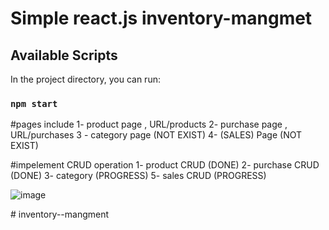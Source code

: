 # Simple react.js inventory-mangmet

## Available Scripts

In the project directory, you can run:

### `npm start`

#pages include
1- product page , URL/products
2- purchase page , URL/purchases
3 - category page (NOT EXIST)
4- (SALES) Page (NOT EXIST)                                              


                                  
#impelement CRUD operation 
1- product CRUD (DONE)
2- purchase CRUD (DONE)
3- category (PROGRESS)
5- sales CRUD (PROGRESS)

![image](https://github.com/d1d4r/inventory--mangment/assets/68716408/eb38bcc5-9b86-4817-8cd0-0642c537cea3)

#   i n v e n t o r y - - m a n g m e n t 
 
 
